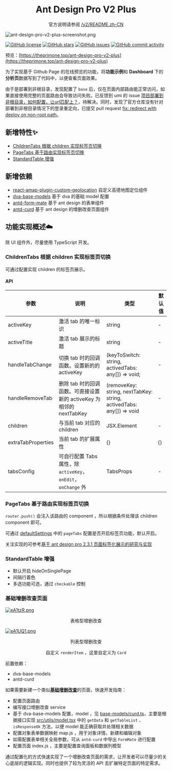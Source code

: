 <h1 align="center">Ant Design Pro V2 Plus</h1>

<div align="center">

官方说明请参阅 [/v2/README.zh-CN](https://github.com/ant-design/ant-design-pro/blob/v2/README.zh-CN.md)

</div>

![ant-design-pro-v2-plus-screenshot.png](https://s2.ax1x.com/2019/07/27/eKKtG8.png)

[![GitHub license](https://img.shields.io/github/license/theprimone/ant-design-pro-v2-plus.svg)](https://github.com/theprimone/ant-design-pro-v2-plus/blob/master/LICENSE)
[![GitHub stars](https://img.shields.io/github/stars/theprimone/ant-design-pro-v2-plus.svg)](https://github.com/theprimone/ant-design-pro-v2-plus/stargazers)
[![GitHub issues](https://img.shields.io/github/issues/theprimone/ant-design-pro-v2-plus.svg)](https://github.com/theprimone/ant-design-pro-v2-plus/issues)
[![GitHub commit activity](https://img.shields.io/github/commit-activity/m/theprimone/ant-design-pro-v2-plus.svg)](https://github.com/theprimone/ant-design-pro-v2-plus/commits/master)

预览：[https://theprimone.top/ant-design-pro-v2-plus](https://theprimone.top/ant-design-pro-v2-plus)

为了实现基于 Github Page 的在线预览的功能，将**功能示例**和 **Dashboard** 下的**分析页**数据写到了代码中，以便查看页面效果。

由于是部署到非根目录，发现配置了 `base` 后，仅在页面内部路由能正常访问，如果直接使用完整的页面路由会导致访问失败。已反馈到 umi 的 issue [项目部署到非根目录，如何配置，让url匹配上？](https://github.com/umijs/umi/issues/231)，待解决。同时，发现了官方仓库没有针对部署到非根目录情况下的登录重定向，已提交 pull request [fix: redirect with deploy on non-root path](https://github.com/ant-design/ant-design-pro/pull/4887)。

## 新增特性✨

* [ChildrenTabs 根据 children 实现标签页切换](#ChildrenTabs-根据-children-实现标签页切换)
* [PageTabs 基于路由实现标签页切换](#PageTabs-基于路由实现标签页切换)
* [StandardTable 增强](#StandardTable-增强)

## 新增依赖

* [react-amap-plugin-custom-geolocation](https://github.com/theprimone/react-amap-plugin-custom-geolocation) 自定义高德地图定位组件
* [dva-base-models](https://github.com/theprimone/dva-base-models) 基于 dva 的基础 model 配置
* [antd-form-mate](https://github.com/theprimone/antd-form-mate) 基于 ant design 的表单组件
* [antd-curd](https://github.com/theprimone/antd-curd) 基于 ant design 的增删改查页面组件

## 功能实现概述☁️

除 UI 组件外，尽量使用 TypeScript 开发。

### ChildrenTabs 根据 children 实现标签页切换

可通过配置实现 children 的标签页展示。

#### API

| 参数 | 说明 | 类型 | 默认值 |
| --- | --- | --- | --- |
| activeKey | 激活 tab 的唯一标识 | string | - |
| activeTitle | 激活 tab 展示的标题 | string | - |
| handleTabChange | 切换 tab 时的回调函数。设置新的的 activeKey | (keyToSwitch: string, activedTabs: any[]) => void; | - |
| handleRemoveTab | 删除 tab 时的回调函数。可直接设置新的 activeKey 为相邻的 nextTabKey | (removeKey: string, nextTabKey: string, activedTabs: any[]) => void | - |
| children | 与当前 tab 对应的 children | JSX.Element | - |
| extraTabProperties | 当前 tab 的扩展属性 | {} | {} |
| tabsConfig | 可自行配置 Tabs 属性，除 `activeKey`， `onEdit`， `onChange` 外 | TabsProps | - |

### PageTabs 基于路由实现标签页切换

`router.push()` 会注入该路由的 component ，所以根据条件处理该 children component 即可。

可通过 [defaultSettings](/src/defaultSettings.js) 中的 `pageTabs` 配置是否开启标签页功能，默认开启。

关注实现的可参考[基于 ant design pro 2.3.1 页面标签化展示的研究与实现](https://theprimone.top/2019/07/06/2019-07-06-ant-design-pro-tabs-page-by-route)

### StandardTable 增强

* 默认开启 hideOnSinglePage
* 间隔行着色
* 多选功能可选，通过 `checkable` 控制

### 基础增删改查页面

[![eA1tzR.png](https://s2.ax1x.com/2019/07/23/eA1tzR.png)](https://imgchr.com/i/eA1tzR)

<p align='center'>表格型增删改查</p>

[![eA1UQ1.png](https://s2.ax1x.com/2019/07/23/eA1UQ1.png)](https://imgchr.com/i/eA1UQ1)

<p align='center'>列表型增删改查</p>
<p align='center'>自定义 <code>renderItem</code> ，这里自定义为 <code>Card</code></p>

前置依赖：

* dva-base-models
* antd-curd

如果需要新建一个类似[**基础增删改查**](src/pages/Enhance/CurdPage)的页面，快速开发指南：

* 配置页面路由
* 编写接口增删改查 service
* 基于 dva-base-models 配置，model ，见 [base-models/curd.ts](/src/base-models/curd.ts)，主要是根据接口实现 [src/utils/model.tsx](src/utils/model.tsx) 中的 `getData` 和 `getTableList` 、 `isResponseOk` 方法，以便 model 能正确获取并处理相关数据
* 配置对象表单数据映射 map.js ，用于对象详情，新建和编辑对象
* 如需配置表单相关全局参数，可从 `antd-curd` 中导出 `FormMate` 进行配置
* 配置页面 index.js ，主要是配置查询面板和数据列模型

通过配置化的方式快速实现了一个增删改查页面的需求，让开发者可以尽量少的关心底层的逻辑实现。同时也提供了较为灵活的 API 去扩展特定页面的特定需求。
